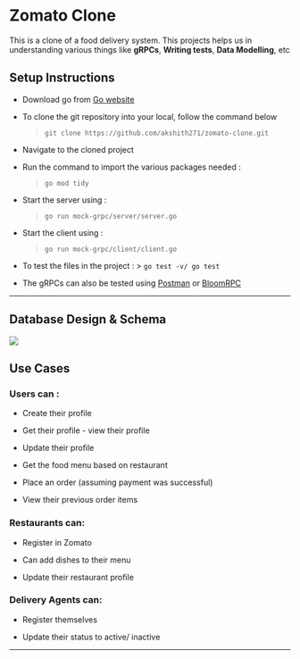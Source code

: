 # Zomato Clone
This is a clone of a food delivery system. This projects helps us in understanding various things like 
**gRPCs**, **Writing tests**, **Data Modelling**, etc 

## Setup Instructions

 -  Download go from [Go website](https://go.dev/doc/install)
 -  To clone the git repository into your local, follow the command below
	> `git clone https://github.com/akshith271/zomato-clone.git`
 - Navigate to the cloned project 
 - Run the command to import the various packages needed :
	> `go mod tidy`
 -  Start the server using  :
	> `go run mock-grpc/server/server.go`
 -  Start the client using :
	> `go run mock-grpc/client/client.go`
- To test the files in the project :
		> `go test -v/ go test` 
		
 - The gRPCs can also be   tested using [Postman](https://www.postman.com/) or [BloomRPC](https://github.com/bloomrpc/bloomrpc)
---
## Database Design & Schema
**![](https://lh3.googleusercontent.com/ZVrt4awRIqPxKdRMmf55Ya20jKGvHJDA2uHBWc50DWDWzIv5DtstfF9hMqjad-1fxkas1emwyLuqgNSGKnKVCCvSYJCrReQKhHhngcmEQ9NykWtHAA-caJuUW6LD-aSDdIO0ZUQ1j-69FsvSrAJHBhi2SfVyxlXMmH97KuW_SJgZgSEqGNOJTKwmiuEkiQ)**
## Use Cases
 
### Users can :
    

- Create their profile
    
- Get their profile - view their profile
    
- Update their profile
    
- Get the food menu based on restaurant
    
- Place an order (assuming payment was successful)
    
- View their previous order items
### Restaurants can:
    

- Register in Zomato
    
- Can add dishes to their menu
    
- Update their restaurant profile
    

### Delivery Agents can:
    

- Register themselves
    

- Update their status to active/ inactive

---
